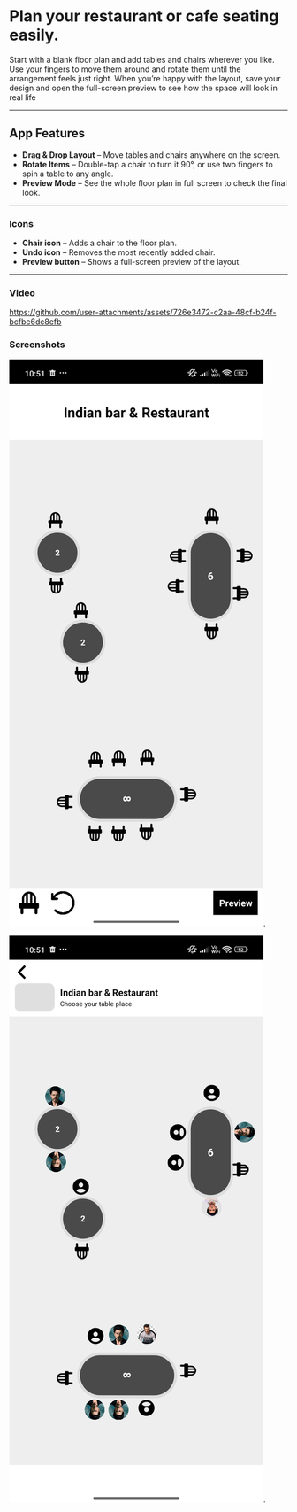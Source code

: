 


# Plan your restaurant or cafe seating easily.

Start with a blank floor plan and add tables and chairs wherever you like.
Use your fingers to move them around and rotate them until the arrangement feels just right.
When you’re happy with the layout, save your design and open the full-screen preview to see how the space will look in real life

---

## App Features

- **Drag & Drop Layout** – Move tables and chairs anywhere on the screen.  
- **Rotate Items** – Double-tap a chair to turn it 90°, or use two fingers to spin a table to any angle.
- **Preview Mode** – See the whole floor plan in full screen to check the final look.  

---

### Icons

- **Chair icon** – Adds a chair to the floor plan.  
- **Undo icon** – Removes the most recently added chair.  
- **Preview button** – Shows a full-screen preview of the layout.

---

### Video

https://github.com/user-attachments/assets/726e3472-c2aa-48cf-b24f-bcfbe6dc8efb


### Screenshots

![Screenshot_20250916_225141](https://github.com/rahul0007/AndroidTask/blob/077fbd4c59438929b21ea748244c9e968fed4c0d/Screenshot_20250916_225141.png).

![Screenshot_20250916_225159](https://github.com/rahul0007/AndroidTask/blob/077fbd4c59438929b21ea748244c9e968fed4c0d/Screenshot_20250916_225159.png).








